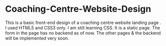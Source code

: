 # Coaching-Centre-Website-Design

This is a basic front-end design of a coaching centre website landing page . 
I used HTML5 and CSS3 only. I am still learning CSS.
It is a static page. 
The form in the page has no backend as of now.
The other pages & the backend will be implemented very soon.
